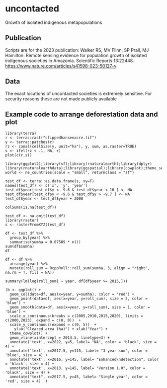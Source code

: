 # uncontacted
Growth of isolated indigenous metapopulations

## Publication
Scripts are for the 2023 publication: Walker RS, MV Flinn, SP Prall, MJ Hamilton. Remote sensing evidence for population growth of isolated indigenous societies in Amazonia. Scientific Reports 13:22448.
https://www.nature.com/articles/s41598-023-50127-y

## Data
The exact locations of uncontacted societies is extremely sensitive. For security reasons these are not made publicly available

## Example code to arrange deforestation data and plot
```splus
library(terra)
r <- terra::rast("clippedhansenacre.tif")
y <- terra::patches(r)
rz <- zonal(cellSize(y, unit="ha"), y, sum, as.raster=TRUE)
s <- ifel(rz < .1, NA, r)
plot(c(r,s))

library(ggplot2);library(sf);library(rnaturalearth);library(dplyr)
library(rnaturalearthdata);library(ggspatial);library(cowplot);theme_set(theme_cowplot())
world <- ne_countries(scale = "small", returnclass = "sf")

test_df <- terra::as.data.frame(s, xy=T)
names(test_df) <- c('x', 'y', 'year')
test_df$year[test_df$y < -9.6 & test_df$year < 16 ] <- NA
test_df$year[test_df$y < -9.6 & test_df$y > -9.7 ] <- NA
test_df$year <- test_df$year + 2000 

colSums(is.na(test_df))

test_df <- na.omit(test_df)
library(raster)
s <- rasterFromXYZ(test_df)

df <- test_df %>% 
  group_by(year) %>% 
  summarise(sumha = 0.07589 * n())
sum(df$sumha)
df

df <- df %>%
  arrange(year) %>%
  mutate(roll_sum = RcppRoll::roll_sum(sumha, 3, align = "right", na.rm = T, fill = NA)) 

summary(lm(log(roll_sum) ~ year, df[df$year >= 2015,]))

(b <- ggplot() + 
  geom_col(data=df, aes(x=year, y=sumha), color = 'red') +
  geom_point(data=df, aes(x=year, y=roll_sum), size = 2, color = 'blue') +
  geom_smooth(data=df, aes(x=year, y=roll_sum), size = 1, color = 'blue') +
  scale_x_continuous(breaks = c(2005,2010,2015,2020), limits = c(2000,2023), expand = c(0, 0))  +
  scale_y_continuous(expand = c(0, 5))  +
    ylab("Cleared area (ha)") + xlab("Year") +
  theme_cowplot() +
  geom_vline(xintercept = 2014.5, linetype=3) +
  annotate('text', x=2022, y=5, label= "NA", color = 'black', size = 4) +
  annotate('text', x=2017.5, y=115, label= "3 year sum", color = 'blue', size = 4) +
  annotate('text', x=2016, y=145, label= "Enhanced\ndetection", color = 'black', size = 4) +
  annotate('text', x=2013, y=145, label= "Version 1.0", color = 'black', size = 4) +
  annotate("text", x=2017.5, y=45, label= "Single year", color = 'red', size = 4)  )


```
